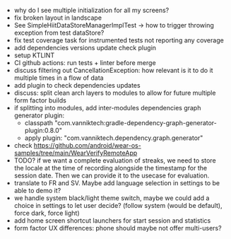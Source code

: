 
* why do I see multiple initialization for all my screens?
* fix broken layout in landscape
* See SimpleHiitDataStoreManagerImplTest -> how to trigger throwing exception from test dataStore?
* fix test coverage task for instrumented tests not reporting any coverage
* add dependencies versions update check plugin
* setup KTLINT
* CI github actions: run tests + linter before merge
* discuss filtering out CancellationException: how relevant is it to do it multiple times in a flow of data
* add plugin to check dependencies updates
* discuss: split clean arch layers to modules to allow for future multiple form factor builds
* if splitting into modules, add inter-modules dependencies graph generator plugin: 
  * classpath "com.vanniktech:gradle-dependency-graph-generator-plugin:0.8.0"
  * apply plugin: "com.vanniktech.dependency.graph.generator"
* check https://github.com/android/wear-os-samples/tree/main/WearVerifyRemoteApp
* TODO? if we want a complete evaluation of streaks, we need to store the locale at the time of recording alongside the timestamp for the session date. Then we can provide it to the usecase for evaluation.
* translate to FR and SV. Maybe add language selection in settings to be able to demo it?
* we handle system black/light theme switch, maybe we could add a choice in settings to let user decide? (follow system (would be default), force dark, force light)
* add home screen shortcut launchers for start session and statistics
* form factor UX differences: phone should maybe not offer multi-users?